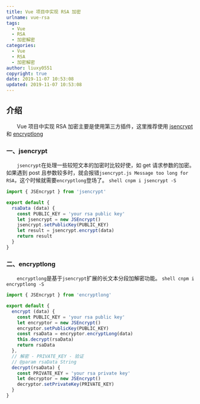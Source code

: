 ```yaml
---
title: Vue 项目中实现 RSA 加密
urlname: vue-rsa
tags:
  - Vue
  - RSA
  - 加密解密
categories:
  - Vue
  - RSA
  - 加密解密
author: liuxy0551
copyright: true
date: 2019-11-07 10:53:08
updated: 2019-11-07 10:53:08
---
```


## 介绍

　　Vue 项目中实现 RSA 加密主要是使用第三方插件，这里推荐使用 [jsencrypt](https://github.com/travist/jsencrypt) 和 [encryptlong](https://www.npmjs.com/package/encryptlong)
<!--more-->


### 一、jsencrypt

　　`jsencrypt`在处理一些较短文本的加密时比较好使，如 get 请求参数的加密。
如果遇到 post 且参数较多时，就会报错`jsencrypt.js Message too long for RSA`，这个时候就需要`encryptlong`登场了。
    ``` shell
    cnpm i jsencrypt -S
    ```
``` javascript
import { JSEncrypt } from 'jsencrypt'

export default {
  rsaData (data) {
    const PUBLIC_KEY = 'your rsa public key'
    let jsencrypt = new JSEncrypt()
    jsencrypt.setPublicKey(PUBLIC_KEY)
    let result = jsencrypt.encrypt(data)
    return result
  }
}
```


### 二、encryptlong

　　`encryptlong`是基于`jsencrypt`扩展的长文本分段加解密功能。
    ``` shell
    cnpm i encryptlong -S
    ```
``` javascript
import { JSEncrypt } from 'encryptlong'

export default {
  encrypt (data) {
    const PUBLIC_KEY = 'your rsa public key'
    let encryptor = new JSEncrypt()
    encryptor.setPublicKey(PUBLIC_KEY)
    const rsaData = encryptor.encryptLong(data)
    this.decrypt(rsaData)
    return rsaData
  },
  // 解密 - PRIVATE_KEY - 验证
  // @param rsaData String
  decrypt(rsaData) {
    const PRIVATE_KEY = 'your rsa private key'
    let decryptor = new JSEncrypt()
    decryptor.setPrivateKey(PRIVATE_KEY)
  }
}

```
